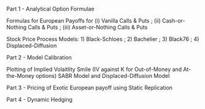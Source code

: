 Part 1 - Analytical Option Formulae

Formulas for European Payoffs for (i) Vanilla Calls & Puts ; (ii) Cash-or-Nothing Calls & Puts ; (iii) Asset-or-Nothing Calls & Puts

Stock Price Process Models: 1) Black-Schloes ; 2) Bachelier ; 3) Black76 ; 4) Displaced-Diffusion

Part 2 - Model Calibration

Plotting of Implied Volaitlity Smile (IV against K for Out-of-Money and At-the-Money options)
SABR Model and Displaced-Diffusion Model

Part 3 - Pricing of Exotic European payoff using Static Replication

Part 4 - Dynamic Hedging
